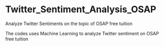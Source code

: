 # Twitter_Sentiment_Analysis_OSAP
Analyze Twitter Sentiments on the topic of OSAP free tuition

The codes uses Machine Learning to analyze Twitter sentiment on OSAP free tuition
